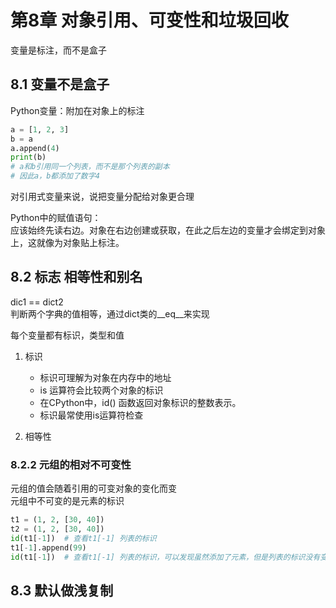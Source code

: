 # 第8章 对象引用、可变性和垃圾回收

变量是标注，而不是盒子

## 8.1 变量不是盒子
Python变量：附加在对象上的标注

```python
a = [1, 2, 3]
b = a
a.append(4)
print(b)
# a和b引用同一个列表，而不是那个列表的副本
# 因此a，b都添加了数字4
```

对引用式变量来说，说把变量分配给对象更合理

Python中的赋值语句：  
应该始终先读右边。对象在右边创建或获取，在此之后左边的变量才会绑定到对象上，这就像为对象贴上标注。


## 8.2 标志 相等性和别名

dic1 == dict2   
判断两个字典的值相等，通过dict类的__eq__来实现  

每个变量都有标识，类型和值  
1. 标识
    * 标识可理解为对象在内存中的地址
    * is 运算符会比较两个对象的标识
    * 在CPython中，id() 函数返回对象标识的整数表示。
    * 标识最常使用is运算符检查

2. 相等性

### 8.2.2 元组的相对不可变性
元组的值会随着引用的可变对象的变化而变  
元组中不可变的是元素的标识

```python
t1 = (1, 2, [30, 40])
t2 = (1, 2, [30, 40])
id(t1[-1])  # 查看t1[-1] 列表的标识
t1[-1].append(99)
id(t1[-1])  # 查看t1[-1] 列表的标识，可以发现虽然添加了元素，但是列表的标识没有变
```
## 8.3 默认做浅复制




